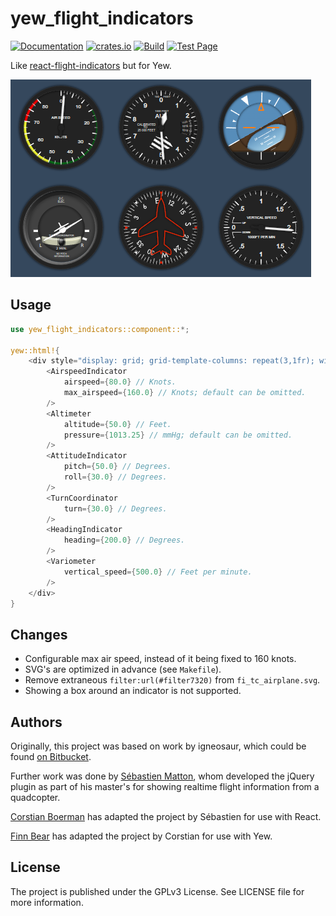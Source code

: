 # yew_flight_indicators

[![Documentation](https://docs.rs/yew_confetti/badge.svg)](https://docs.rs/yew_flight_indicators)
[![crates.io](https://img.shields.io/crates/v/yew_flight_indicators.svg)](https://crates.io/crates/yew_flight_indicators)
[![Build](https://github.com/finnbear/yew_flight_indicators/actions/workflows/build.yml/badge.svg)](https://github.com/finnbear/yew_flight_indicators/actions/workflows/build.yml) 
[![Test Page](https://img.shields.io/badge/Test-page-green)](https://finnbear.github.io/yew_flight_indicators/)

Like [react-flight-indicators](https://github.com/skyhop/react-flight-indicators) but for Yew.

![example](/example.png)

## Usage

```rust
use yew_flight_indicators::component::*;

yew::html!{
    <div style="display: grid; grid-template-columns: repeat(3,1fr); width: min-content;">
        <AirspeedIndicator
            airspeed={80.0} // Knots.
            max_airspeed={160.0} // Knots; default can be omitted.
        />
        <Altimeter
            altitude={50.0} // Feet.
            pressure={1013.25} // mmHg; default can be omitted.
        />
        <AttitudeIndicator
            pitch={50.0} // Degrees.
            roll={30.0} // Degrees.
        />
        <TurnCoordinator
            turn={30.0} // Degrees.
        />
        <HeadingIndicator
            heading={200.0} // Degrees.
        />
        <Variometer
            vertical_speed={500.0} // Feet per minute.
        />
    </div>
}
```

## Changes

- Configurable max air speed, instead of it being fixed to 160 knots.
- SVG's are optimized in advance (see `Makefile`).
- Remove extraneous `filter:url(#filter7320)` from `fi_tc_airplane.svg`.
- Showing a box around an indicator is not supported.

## Authors

Originally, this project was based on work by igneosaur, which could be found [on Bitbucket](https://bitbucket.org/igneosaur/attitude-indicator).

Further work was done by [Sébastien Matton](seb_matton@hotmail.com), whom developed the jQuery plugin as part of his master's for showing realtime flight information from a quadcopter.

[Corstian Boerman](https://corstianboerman.com) has adapted the project by Sébastien for use with React.

[Finn Bear](https://finnbear.com) has adapted the project by Corstian for use with Yew.

## License

The project is published under the GPLv3 License. See LICENSE file for more information.
